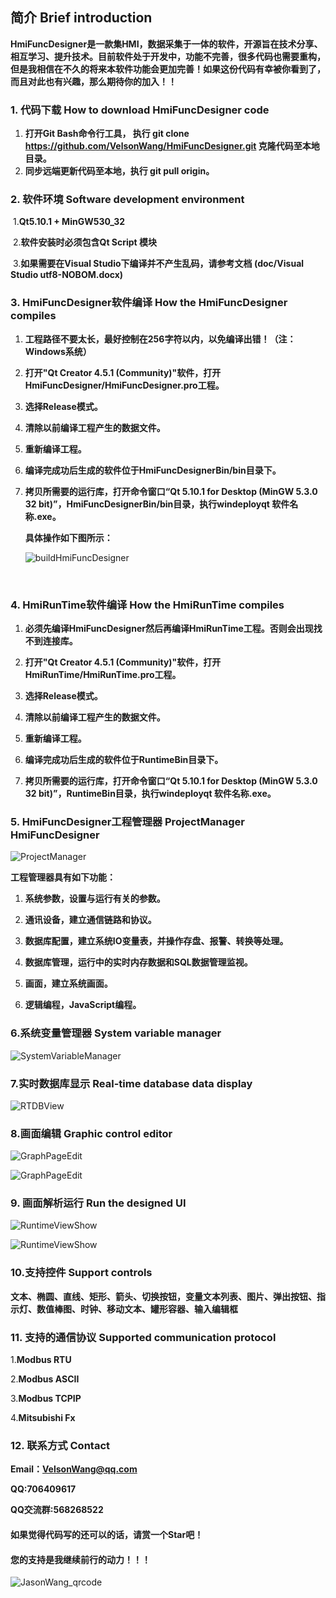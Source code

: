 ## 简介 Brief introduction

​	**HmiFuncDesigner是一款集HMI，数据采集于一体的软件，开源旨在技术分享、相互学习、提升技术。目前软件处于开发中，功能不完善，很多代码也需要重构，但是我相信在不久的将来本软件功能会更加完善！如果这份代码有幸被你看到了，而且对此也有兴趣，那么期待你的加入！！**


### 1. 代码下载 How to download HmiFuncDesigner code
  1. **打开Git Bash命令行工具， 执行 git clone https://github.com/VelsonWang/HmiFuncDesigner.git 克隆代码至本地目录。**
  2.  **同步远端更新代码至本地，执行 git pull origin。**

### 2. 软件环境 Software development environment

​	1.**Qt5.10.1 + MinGW530_32** 

​	2.**软件安装时必须包含Qt Script 模块**

​	3.**如果需要在Visual Studio下编译并不产生乱码，请参考文档 (doc/Visual Studio utf8-NOBOM.docx)**

### 3. HmiFuncDesigner软件编译 How the HmiFuncDesigner compiles

 1. **工程路径不要太长，最好控制在256字符以内，以免编译出错！（注：Windows系统）**

 2. **打开"Qt Creator 4.5.1 (Community)"软件，打开HmiFuncDesigner/HmiFuncDesigner.pro工程。**

 3. **选择Release模式。**

 4. **清除以前编译工程产生的数据文件。**

 5. **重新编译工程。**

 6. **编译完成功后生成的软件位于HmiFuncDesignerBin/bin目录下。**

 7. **拷贝所需要的运行库，打开命令窗口“Qt 5.10.1 for Desktop (MinGW 5.3.0 32 bit)”，HmiFuncDesignerBin/bin目录，执行windeployqt 软件名称.exe。**

    **具体操作如下图所示：**

    ![buildHmiFuncDesigner](md/buildHmiFuncDesigner.png)

​	

### 4. HmiRunTime软件编译 How the HmiRunTime compiles

1. **必须先编译HmiFuncDesigner然后再编译HmiRunTime工程。否则会出现找不到连接库。**

2. **打开"Qt Creator 4.5.1 (Community)"软件，打开HmiRunTime/HmiRunTime.pro工程。**

3. **选择Release模式。**

4. **清除以前编译工程产生的数据文件。**

5. **重新编译工程。**

6. **编译完成功后生成的软件位于RuntimeBin目录下。**

7. **拷贝所需要的运行库，打开命令窗口“Qt 5.10.1 for Desktop (MinGW 5.3.0 32 bit)”，RuntimeBin目录，执行windeployqt 软件名称.exe。**

   

### 5. HmiFuncDesigner工程管理器 ProjectManager HmiFuncDesigner

![ProjectManager](md/_projectman_1546500878_8823.png)

**工程管理器具有如下功能：**

1. **系统参数，设置与运行有关的参数。**

2. **通讯设备，建立通信链路和协议。**

3. **数据库配置，建立系统IO变量表，并操作存盘、报警、转换等处理。**

4. **数据库管理，运行中的实时内存数据和SQL数据管理监视。**

5. **画面，建立系统画面。**

6. **逻辑编程，JavaScript编程。**

    

### 6.系统变量管理器 System variable manager

![SystemVariableManager](md/SystemVariableManager.png)



### 7.实时数据库显示 Real-time database data display

![RTDBView](md/RTDBView.png)



### 8.画面编辑 Graphic control editor

![GraphPageEdit](md/GraphPageEdit.png)


![GraphPageEdit](md/GraphPageEdit2.png)




### 9. 画面解析运行 Run the designed UI

![RuntimeViewShow](md/RuntimeViewShow.png)


![RuntimeViewShow](md/RuntimeViewShow2.png)



### 10.支持控件 Support controls

​	**文本、椭圆、直线、矩形、箭头、切换按钮，变量文本列表、图片、弹出按钮、指示灯、数值棒图、时钟、移动文本、罐形容器、输入编辑框**



### 11. 支持的通信协议  Supported communication protocol

1.**Modbus RTU**

2.**Modbus ASCII**

3.**Modbus TCPIP**

4.**Mitsubishi Fx**



### 12. 联系方式  Contact

**Email：VelsonWang@qq.com**

**QQ:706409617**

**QQ交流群:568268522**



#### 如果觉得代码写的还可以的话，请赏一个Star吧！



#### **您的支持是我继续前行的动力！！！**

![JasonWang_qrcode](md/JasonWang_qrcode.png)